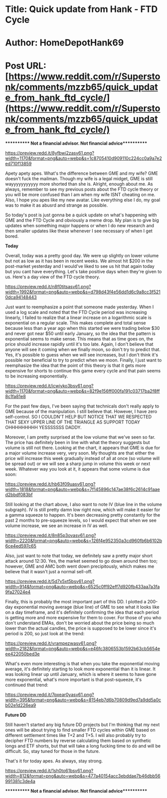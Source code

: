 # Title: Quick update from Hank - FTD Cycle
# Author: HomeDepotHank69
# Post URL: [https://www.reddit.com/r/Superstonk/comments/mzzb65/quick_update_from_hank_ftd_cycle/](https://www.reddit.com/r/Superstonk/comments/mzzb65/quick_update_from_hank_ftd_cycle/)


**\*\*\*\*\*\*\*\*\*\* Not a financial advisor. Not financial advice\*\*\*\*\*\*\*\*\*\***

https://preview.redd.it/8yfbwi2zasv61.png?width=1170&format=png&auto=webp&s=1c8705410d909110c224cc0a9a7e2ed710f13859

Apety apety apes. What's the difference between GME and my wife? GME doesn't fuck the mailman. Though my wife is a legal midget, GME is still wayyyyyyyyyyy more shorted than she is. Alright, enough about me. As always, remember to see my previous posts about the FTD cycle theory or you will be more confused than I am when my wife ISNT cheating on me. Also, I hope you apes like my new avatar. Like everything else I do, my goal was to make it as abusrd and strange as possible.

So today's post is just gonna be a quick update on what's happening with GME and the FTD Cycle and obviously a meme drop. My plan is to give big updates when something major happens or when I do new research and then smaller updates like these whenever I see necessary of when I get bored.

**Today**

Overall, today was a pretty good day. We were up slightly on lower volume but not as low as it has been in recent weeks. We almost hit $200 in the post-market yesterday and I would've liked to see us hit that again today but you cant have everything. Let's take positive days when they're given to us. Here's a day view of the FTD cycle theory.

https://preview.redd.it/n8f0titsasv61.png?width=1992&format=png&auto=webp&s=d798d43f4e56dd1d6c9a8cc3f5210dca94148443

Just want to reemphasize a point that someone made yesterday. When I used a log scale and noted that the FTD Cycle period was increasing linearly, I failed to realize that a linear increase on a logarithmic scale is exponential on a regular scale. This makes complete and total sense because less than a year ago when this started we were trading below $30 and never got near $50 until early January, so the idea that the pattern is exponential seems to make sense. This means that as time goes on, the price should increase rapidly until it's too late. Again, I don't believe that anyone will see it coming when we finally moon, so don't try to predict that. Yes, it's possible to guess when we will see increases, but I don't think it's possible nor beneficial to try to predict when we moon. Finally, I just want to reemphasize the idea that the point of this theory is that it gets more expensive for shorts to continue this game every cycle and that pain seems to be increasing exponentially.

https://preview.redd.it/icwiyko3bsv61.png?width=1170&format=png&auto=webp&s=82f9e156ff000fa191c03717ba2f8ff8c1fa81e8

For the past few days, I've been saying that technicals don't really apply to GME because of the manipulation. I still believe that. However, I have zero self-control. SO I COULDN'T HELP BUT NOTICE THAT WE RESPECTED THAT SEXY UPPER LINE OF THE TRIANGLE AS SUPPORT TODAY OHHHHHHHHH YESSSSSSS DADDY.

Moreover, I am pretty surprised at the low volume that we've seen so far. The price has definitely been in line with what the theory suggests but volume is still not there. Looking at the chart, it appears that GME is due for a major volume increase very, very soon. My thoughts are that either the price will increase this week gradually instead of all at once (so volume will be spread out) or we will see a sharp jump in volume this week or next week. Whatever way you look at it, it appears that some volume is due soon:

https://preview.redd.it/hb63f09uasv61.png?width=1818&format=png&auto=webp&s=7f145896c147ae38f6c2614c91aaed2bbdf083bf

Still looking at the chart above, I also want to note IV (blue line in the volume subgraph). IV is still pretty damn low right now, which will make it easier for a gamma squeeze to happen. It's been decreasing pretty constantly for the past 2 months to pre-squeeze levels, so I would expect that when we see volume increase, we see an increase in IV as well.

https://preview.redd.it/8n85p3ovasv61.png?width=2220&format=png&auto=webp&s=126f4e952350a3cd960fb6b6102b6ce4ed597c65

Also, just want to note that today, we definitely saw a pretty major short attack around 12:30. Yes, the market seemed to go down around then too; however, GME and AMC both went down precipitously, which makes me believe that it wasn't just a normal sell-off.

https://preview.redd.it/5d7x5xt5bsv61.png?width=914&format=png&auto=webp&s=6525c0ff92eff7d920fb433aa7a3fa9fa27024e4

Finally, this is probably the most important part of this DD. I plotted a 200-day exponential moving average (blue line) of GME to see what it looks like on a day timeframe, and it's definitely confirming the idea that each period is getting more and more expensive for them to cover. For those of you who don't understand EMAs, don't be worried about the price being so much lower than the actual candles, the price is supposed to be lower since it's period is 200, so just look at the trend:

https://preview.redd.it/vrampezwasv61.png?width=2182&format=png&auto=webp&s=e46fc3806553b1592b63cb5654eee422050bed3e

What's even more interesting is that when you take the exponential moving average, it's definitely starting to look more exponential than it is linear. It was looking linear up until January, which is where it seems to have gone more exponential, what's more important is that post-squeeze, it's continued that trend:

https://preview.redd.it/7pxear0yasv61.png?width=395&format=png&auto=webp&s=8154eb7d6b70809d9ed7a9dd5a0cb02e1d226ea9

**Future DD**

Still haven't started any big future DD projects but I'm thinking that my next ones will be about trying to find smaller FTD cycles within GME based on different settlement times like T+2 and T+5. I will also probably try to decipher FTD numbers by reverse calculating them based on synthetic longs and ETF shorts, but that will take a long fucking time to do and will be difficult. So, stay tuned for those in the future.

That's it for today apes. As always, stay strong.

https://preview.redd.it/1sh0to61bsv61.png?width=812&format=png&auto=webp&s=477a40154acc3ebddae7b46dbb56991381c3de4a

**\*\*\*\*\*\*\*\*\*\* Not a financial advisor. Not financial advice\*\*\*\*\*\*\*\*\*\***